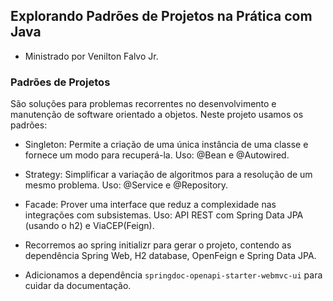 ## Explorando Padrões de Projetos na Prática com Java

- Ministrado por Venilton Falvo Jr.

### Padrões de Projetos

São soluções para problemas recorrentes no desenvolvimento e manutenção de software orientado a objetos.
Neste projeto usamos os padrões:

- Singleton:
  Permite a criação de uma única instância de uma classe e fornece um modo para recuperá-la.
  Uso: @Bean e @Autowired.

- Strategy:
  Simplificar a variação de algoritmos para a resolução de um mesmo problema.
  Uso: @Service e @Repository.

- Facade:
  Prover uma interface que reduz a complexidade nas integrações com subsistemas.
  Uso: API REST com Spring Data JPA (usando o h2) e ViaCEP(Feign).

- Recorremos ao spring initializr para gerar o projeto, contendo as dependência Spring Web, H2 database, OpenFeign e Spring Data JPA.

- Adicionamos a dependência `springdoc-openapi-starter-webmvc-ui` para cuidar da documentação.
